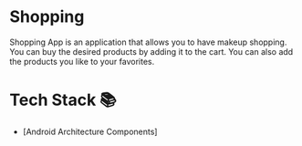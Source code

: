 # Shopping
Shopping App is an application that allows you to have makeup shopping. You can buy the desired products by adding it to the cart. You can also add the products you like to your favorites.
# Tech Stack 📚
- [Android Architecture Components]
